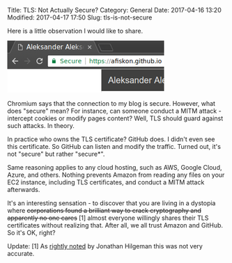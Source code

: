 Title: TLS: Not Actually Secure?
Category: General
Date: 2017-04-16 13:20
Modified: 2017-04-17 17:50
Slug: tls-is-not-secure

Here is a little observation I would like to share.

![Chromium says that TLS is secure](/static/2017/tls-github-pages.png)

Chromium says that the connection to my blog is secure. However, what does
"secure" mean? For instance, can someone conduct a MITM attack - intercept
cookies or modify pages content? Well, TLS should guard against such attacks.
In theory.

In practice who owns the TLS certificate? GitHub does. I didn't even see this
certificate. So GitHub can listen and modify the traffic. Turned out, it's
not "secure" but rather "secure\*".

Same reasoning applies to any cloud hosting, such as AWS, Google Cloud, Azure,
and others. Nothing prevents Amazon from reading any files on your EC2
instance, including TLS certificates, and conduct a MITM attack afterwards.

It's an interesting sensation - to discover that you are living in a dystopia
where <del>corporations found a brilliant way to crack cryptography and</del>
<del>apparently no one cares</del> [1] almost everyone willingly shares their
TLS certificates without realizing that. After all, we all trust Amazon and
GitHub. So it's OK, right?

Update: [1] As [rightly noted][u1] by Jonathan Hilgeman this was not very accurate.

[u1]: https://afiskon.github.io/tls-is-not-secure.html#comment-3259876904
